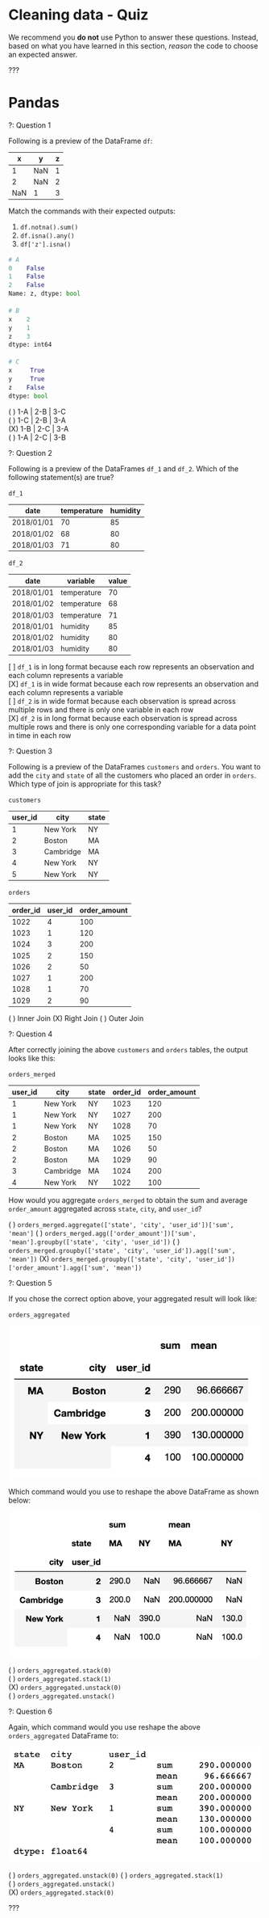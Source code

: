 # Cleaning data - Quiz

We recommend you **do not** use Python to answer these questions. Instead, based on what you have learned in this section, _reason_ the code to choose an expected answer. 

??? 


# Pandas


?: Question 1    


Following is a preview of the DataFrame `df`:   


|   x |   y |   z |
|-----|-----|-----|
|   1 | NaN |   1 |
|   2 | NaN |   2 |
| NaN |   1 |   3 |    



Match the commands with their expected outputs: 

1. `df.notna().sum()`  
2. `df.isna().any()`  
3. `df['z'].isna()`      



```python
# A
0    False
1    False
2    False
Name: z, dtype: bool

# B
x    2
y    1
z    3
dtype: int64

# C
x     True
y     True
z    False
dtype: bool
```   



( ) 1-A | 2-B | 3-C    
( ) 1-C | 2-B | 3-A    
(X) 1-B | 2-C | 3-A    
( ) 1-A | 2-C | 3-B 

 


?: Question 2   


Following is a preview of the DataFrames `df_1` and `df_2`. Which of the following statement(s) are true? 

`df_1`  

|date   |temperature   |humidity   |
|---|---|---|
|2018/01/01   | 70  | 85  |
|2018/01/02   | 68  |  80 |
|2018/01/03   | 71  |  80 |

`df_2`  


|date   |variable   |value   |
|---|---|---|
|2018/01/01   |temperature   | 70  |
|2018/01/02   |temperature  |  68 |
|2018/01/03   |temperature   |  71 | 
|2018/01/01   |humidity   | 85  |
|2018/01/02   |humidity   |  80 |
|2018/01/03   |humidity   |  80 |



[ ] `df_1` is in long format because each row represents an observation and each column represents a variable  
[X] `df_1` is in wide format because each row represents an observation and each column represents a variable  
[ ] `df_2` is in wide format because each observation is spread across multiple rows and there is only one variable in each row  
[X] `df_2` is in long format because each observation is spread across multiple rows and there is only one corresponding variable for a data point in time in each row   



?: Question 3    


Following is a preview of the DataFrames `customers` and `orders`. You want to add the `city` and `state` of all the customers who placed an order in `orders`. Which type of join is appropriate for this task? 


`customers`

| user_id  | city  | state  |
|---|---|---|
|  1 | New York  | NY  |
|  2 | Boston  |  MA |
|  3 | Cambridge  | MA  |
|  4 | New York  | NY  |
|  5 | New York  | NY  |


`orders`


|   order_id |   user_id |   order_amount |
|------------|-----------|----------------|
|       1022 |         4 |            100 |
|       1023 |         1 |            120 |
|       1024 |         3 |            200 |
|       1025 |         2 |            150 |
|       1026 |         2 |             50 |
|       1027 |         1 |            200 |
|       1028 |         1 |             70 |
|       1029 |         2 |             90 | 


( ) Inner Join
(X) Right Join
( ) Outer Join



?: Question 4    


After correctly joining the above `customers` and `orders` tables, the output looks like this: 

`orders_merged` 

|   user_id | city      | state   |   order_id |   order_amount |
|-----------|-----------|---------|------------|----------------|
|         1 | New York  | NY      |       1023 |            120 |
|         1 | New York  | NY      |       1027 |            200 |
|         1 | New York  | NY      |       1028 |             70 |
|         2 | Boston    | MA      |       1025 |            150 |
|         2 | Boston    | MA      |       1026 |             50 |
|         2 | Boston    | MA      |       1029 |             90 |
|         3 | Cambridge | MA      |       1024 |            200 |
|         4 | New York  | NY      |       1022 |            100 |

How would you aggregate `orders_merged` to obtain the sum and average `order_amount` aggregated across `state`, `city`, and `user_id`? 


( ) `orders_merged.aggregate(['state', 'city', 'user_id'])['sum', 'mean']` 
( ) `orders_merged.agg(['order_amount'])['sum', 'mean'].groupby(['state', 'city', 'user_id'])` 
( ) `orders_merged.groupby(['state', 'city', 'user_id']).agg(['sum', 'mean'])` 
(X) `orders_merged.groupby(['state', 'city', 'user_id'])['order_amount'].agg(['sum', 'mean'])` 


?: Question 5    


If you chose the correct option above, your aggregated result will look like: 

`orders_aggregated`

![to_unstack_stack](https://raw.githubusercontent.com/learn-co-curriculum/dsc-quiz-data-cleaning-pandas/master/images/to_unstack_stack.png) 


Which command would you use to reshape the above DataFrame as shown below: 

![unstacked](https://raw.githubusercontent.com/learn-co-curriculum/dsc-quiz-data-cleaning-pandas/master/images/unstacked.png)


( ) `orders_aggregated.stack(0)`  
( ) `orders_aggregated.stack(1)`  
(X) `orders_aggregated.unstack(0)`   
( ) `orders_aggregated.unstack()`


?: Question 6   


Again, which command would you use reshape the above `orders_aggregated` DataFrame to: 


![stacked](https://raw.githubusercontent.com/learn-co-curriculum/dsc-quiz-data-cleaning-pandas/master/images/stacked.png)

( ) `orders_aggregated.unstack(0)` 
( ) `orders_aggregated.stack(1)`    
( ) `orders_aggregated.unstack()`  
(X) `orders_aggregated.stack(0)`  


???
